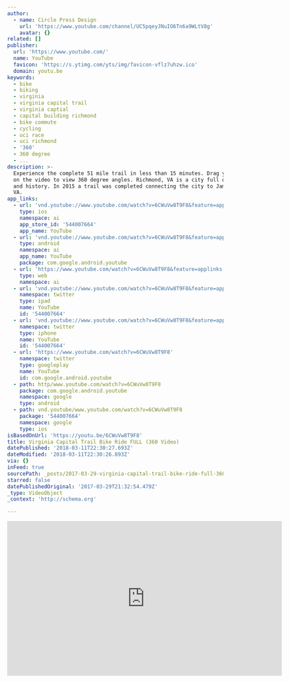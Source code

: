 ```yaml
---
author:
  - name: Circle Press Design
    url: 'https://www.youtube.com/channel/UC5pqeyJNuIO6Tn6a9WLtV8g'
    avatar: {}
related: []
publisher:
  url: 'https://www.youtube.com/'
  name: YouTube
  favicon: 'https://s.ytimg.com/yts/img/favicon-vflz7uhzw.ico'
  domain: youtu.be
keywords:
  - bike
  - biking
  - virginia
  - virginia capital trail
  - virginia captial
  - capital building richmond
  - bike commute
  - cycling
  - uci race
  - uci richmond
  - '360'
  - 360 degree
  - ...
description: >-
  Experience the complete 51 mile trail in less than 15 minutes. Drag your mouse
  on the video to view 360 degree angles. Richmond, VA is a city full of culture
  and history. In 2015 a trail was completed connecting the city to Jamestown,
  VA.
app_links:
  - url: 'vnd.youtube://www.youtube.com/watch?v=6CWuVw8T9F8&feature=applinks'
    type: ios
    namespace: ai
    app_store_id: '544007664'
    app_name: YouTube
  - url: 'vnd.youtube://www.youtube.com/watch?v=6CWuVw8T9F8&feature=applinks'
    type: android
    namespace: ai
    app_name: YouTube
    package: com.google.android.youtube
  - url: 'https://www.youtube.com/watch?v=6CWuVw8T9F8&feature=applinks'
    type: web
    namespace: ai
  - url: 'vnd.youtube://www.youtube.com/watch?v=6CWuVw8T9F8&feature=applinks'
    namespace: twitter
    type: ipad
    name: YouTube
    id: '544007664'
  - url: 'vnd.youtube://www.youtube.com/watch?v=6CWuVw8T9F8&feature=applinks'
    namespace: twitter
    type: iphone
    name: YouTube
    id: '544007664'
  - url: 'https://www.youtube.com/watch?v=6CWuVw8T9F8'
    namespace: twitter
    type: googleplay
    name: YouTube
    id: com.google.android.youtube
  - path: http/www.youtube.com/watch?v=6CWuVw8T9F8
    package: com.google.android.youtube
    namespace: google
    type: android
  - path: vnd.youtube/www.youtube.com/watch?v=6CWuVw8T9F8
    package: '544007664'
    namespace: google
    type: ios
isBasedOnUrl: 'https://youtu.be/6CWuVw8T9F8'
title: Virginia Capital Trail Bike Ride FULL (360 Video)
datePublished: '2018-03-11T22:30:27.693Z'
dateModified: '2018-03-11T22:30:26.893Z'
via: {}
inFeed: true
sourcePath: _posts/2017-03-29-virginia-capital-trail-bike-ride-full-360-video.md
starred: false
datePublishedOriginal: '2017-03-29T21:32:54.479Z'
_type: VideoObject
_context: 'http://schema.org'

---
```

<iframe src="https://cdn.embedly.com/widgets/media.html?src=https%3A%2F%2Fwww.youtube.com%2Fembed%2F6CWuVw8T9F8%3Ffeature%3Doembed&amp;url=http%3A%2F%2Fwww.youtube.com%2Fwatch%3Fv%3D6CWuVw8T9F8&amp;image=https%3A%2F%2Fi.ytimg.com%2Fvi%2F6CWuVw8T9F8%2Fhqdefault.jpg&amp;key=b7d04c9b404c499eba89ee7072e1c4f7&amp;type=text%2Fhtml&amp;schema=youtube" width="640" height="360" scrolling="no" frameborder="0" allowfullscreen="" style=""></iframe>